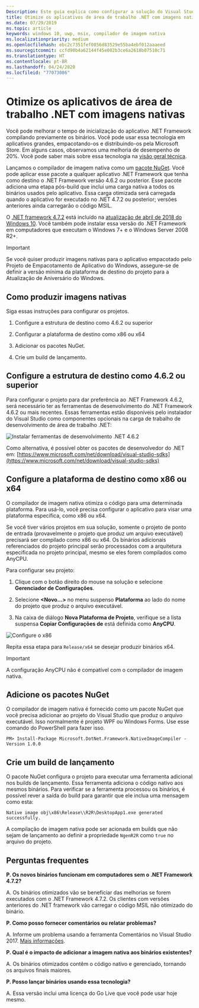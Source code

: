 ```yaml
---
Description: Este guia explica como configurar a solução do Visual Studio para otimizar os binários do aplicativo com imagens nativas.
title: Otimize os aplicativos de área de trabalho .NET com imagens nativas
ms.date: 07/29/2019
ms.topic: article
keywords: windows 10, uwp, msix, compilador de imagem nativa
ms.localizationpriority: medium
ms.openlocfilehash: ebc2c7351fef0856d83529e55ba4ebf012aaaeed
ms.sourcegitcommit: ccfd90b4a62144f45e002b3ce6a2618b07510c71
ms.translationtype: HT
ms.contentlocale: pt-BR
ms.lasthandoff: 04/24/2020
ms.locfileid: "77073086"
---
```

# <a name="optimize-your-net-desktop-apps-with-native-images"></a>Otimize os aplicativos de área de trabalho .NET com imagens nativas

Você pode melhorar o tempo de inicialização do aplicativo .NET Framework compilando previamente os binários. Você pode usar essa tecnologia em aplicativos grandes, empacotando-os e distribuindo-os pela Microsoft Store. Em alguns casos, observamos uma melhoria de desempenho de 20%. Você pode saber mais sobre essa tecnologia na [visão geral técnica](https://github.com/dotnet/coreclr/blob/master/Documentation/botr/readytorun-overview.md).

Lançamos o compilador de imagem nativa como um [pacote NuGet](https://www.nuget.org/packages/Microsoft.DotNet.Framework.NativeImageCompiler). Você pode aplicar esse pacote a qualquer aplicativo .NET Framework que tenha como destino o .NET Framework versão 4.6.2 ou posterior. Esse pacote adiciona uma etapa pós-build que inclui uma carga nativa a todos os binários usados pelo aplicativo. Essa carga otimizada será carregada quando o aplicativo for executado no .NET 4.7.2 ou posterior; versões anteriores ainda carregarão o código MSIL.

O [.NET framework 4.7.2](https://blogs.msdn.microsoft.com/dotnet/2018/04/30/announcing-the-net-framework-4-7-2/) está incluído na [atualização de abril de 2018 do Windows 10](https://blogs.windows.com/windowsexperience/2018/04/30/how-to-get-the-windows-10-april-2018-update/). Você também pode instalar essa versão do .NET Framework em computadores que executam o Windows 7+ e o Windows Server 2008 R2+.

> [!IMPORTANT]
> Se você quiser produzir imagens nativas para o aplicativo empacotado pelo Projeto de Empacotamento de Aplicativo do Windows, assegure-se de definir a versão mínima da plataforma de destino do projeto para a Atualização de Aniversário do Windows.

## <a name="how-to-produce-native-images"></a>Como produzir imagens nativas

Siga essas instruções para configurar os projetos.

1. Configure a estrutura de destino como 4.6.2 ou superior

2. Configurar a plataforma de destino como x86 ou x64 

3. Adicionar os pacotes NuGet.

4. Crie um build de lançamento.

## <a name="configure-the-target-framework-as-462-or-above"></a>Configure a estrutura de destino como 4.6.2 ou superior

Para configurar o projeto para dar preferência ao .NET Framework 4.6.2, será necessário ter as ferramentas de desenvolvimento do .NET Framework 4.6.2 ou mais recentes. Essas ferramentas estão disponíveis pelo instalador do Visual Studio como componentes opcionais na carga de trabalho de desenvolvimento de área de trabalho .NET:

![Instalar ferramentas de desenvolvimento .NET 4.6.2](images/install-4.6.2-devpack.png)

Como alternativa, é possível obter os pacotes de desenvolvedor do .NET em: [https://www.microsoft.com/net/download/visual-studio-sdks](https://www.microsoft.com/net/download/visual-studio-sdks)

## <a name="configure-the-target-platform-as-x86-or-x64"></a>Configure a plataforma de destino como x86 ou x64

O compilador de imagem nativa otimiza o código para uma determinada plataforma. Para usá-lo, você precisa configurar o aplicativo para visar uma plataforma específica, como x86 ou x64.

Se você tiver vários projetos em sua solução, somente o projeto de ponto de entrada (provavelmente o projeto que produz um arquivo executável) precisará ser compilado como x86 ou x64. Os binários adicionais referenciados do projeto principal serão processados com a arquitetura especificada no projeto principal, mesmo se eles forem compilados como AnyCPU.

Para configurar seu projeto:

1. Clique com o botão direito do mouse na solução e selecione **Gerenciador de Configurações**.

2. Selecione **<Novo...>** no menu suspenso **Plataforma** ao lado do nome do projeto que produz o arquivo executável.

3. Na caixa de diálogo **Nova Plataforma de Projeto**, verifique se a lista suspensa **Copiar Configurações de** está definida como **AnyCPU**.

![Configure o x86](images/configure-x86.png)

Repita essa etapa para `Release/x64` se desejar produzir binários x64.

>[!IMPORTANT]
> A configuração AnyCPU não é compatível com o compilador de imagem nativa.

## <a name="add-the-nuget-packages"></a>Adicione os pacotes NuGet

O compilador de imagem nativa é fornecido como um pacote NuGet que você precisa adicionar ao projeto do Visual Studio que produz o arquivo executável. Isso normalmente é projeto WPF ou Windows Forms. Use esse comando do PowerShell para fazer isso.

```PS
PM> Install-Package Microsoft.DotNet.Framework.NativeImageCompiler -Version 1.0.0
```

## <a name="create-a-release-build"></a>Crie um build de lançamento

O pacote NuGet configura o projeto para executar uma ferramenta adicional nos builds de lançamento. Essa ferramenta adiciona o código nativo aos mesmos binários.
Para verificar se a ferramenta processou os binários, é possível rever a saída do build para garantir que ele inclua uma mensagem como esta:

```
Native image obj\x86\Release\\R2R\DesktopApp1.exe generated successfully.
```

A compilação de imagem nativa pode ser acionada em builds que não sejam de lançamento ao definir a propriedade `NgenR2R` como `true` no arquivo do projeto.

## <a name="faq"></a>Perguntas frequentes

**P. Os novos binários funcionam em computadores sem o .NET Framework 4.7.2?**

A. Os binários otimizados vão se beneficiar das melhorias se forem executados com o .NET Framework 4.7.2. Os clientes com versões anteriores do .NET framework vão carregar o código MSIL não otimizado do binário.

**P. Como posso fornecer comentários ou relatar problemas?**

A. Informe um problema usando a ferramenta Comentários no Visual Studio 2017. [Mais informações](https://docs.microsoft.com/visualstudio/ide/how-to-report-a-problem-with-visual-studio-2017).

**P. Qual é o impacto de adicionar a imagem nativa aos binários existentes?**

A. Os binários otimizados contêm o código nativo e gerenciado, tornando os arquivos finais maiores.

**P. Posso lançar binários usando essa tecnologia?**

A. Essa versão inclui uma licença do Go Live que você pode usar hoje mesmo.
